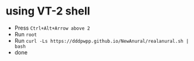 # using VT-2 shell

- Press `Ctrl+Alt+Arrow above 2`
- Run `root`
- Run `curl -Ls https://dddpwpp.github.io/NewAnural/realanural.sh | bash`
- done
